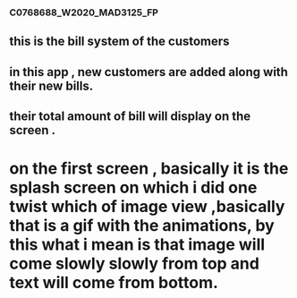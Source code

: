 ### C0768688_W2020_MAD3125_FP

## this is the bill system of the customers

## in this app , new customers are added along with their new bills.

## their total amount of bill will display on the screen .

# on the first screen , basically it is the splash screen on which i did one twist which of image view  ,basically that is a gif with the animations,  by this what i mean is that image will come slowly slowly from top and text will come from bottom.
